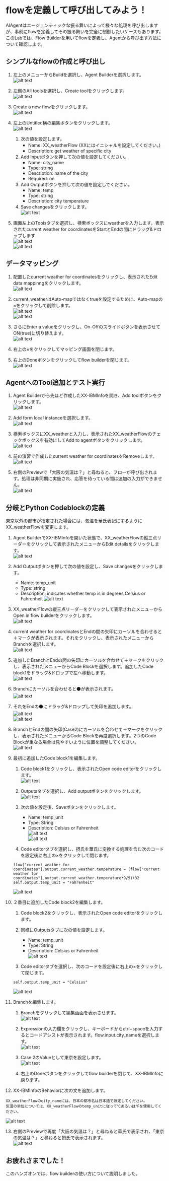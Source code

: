 # flowを定義して呼び出してみよう！

AIAgentはエージェンティックな振る舞いによって様々な処理を呼び出しますが、事前にflowを定義してその振る舞いを完全に制御したいケースもあります。
このLabでは、Flow Builderを用いてflowを定義し、Agentから呼び出す方法について確認します。

## シンプルなflowの作成と呼び出し
1. 左上のメニューからBuildを選択し、Agent Builderを選択します。  
![alt text](flow_images/flow_image0010.png)


2. 左側のAll toolsを選択し、Create toolをクリックします。  
![alt text](flow_images/flow_image0020.png)


3. Create a new flowをクリックします。  
![alt text](flow_images/flow_image0030.png)


4. 左上のUntitled横の編集ボタンをクリックします。  
![alt text](flow_images/flow_image0040.png)

    1. 次の値を設定します。
        - Name: XX_weatherFlow (XXにはイニシャルを設定してください。)
        - Description: get weather of specific city
    2. Add Inputボタンを押して次の値を設定してください。
        - Name: city_name
        - Type: string	
        - Description: name of the city
        - Required: on
    3. Add Outputボタンを押して次の値を設定してください。
        - Name: temp
        - Type: string	
        - Description: city temperature
    4. Save changesをクリックします。  
    ![alt text](flow_images/flow_image0050.png)


5. 画面左上のToolsタブを選択し、検索ボックスにweatherを入力します。表示されたcurrent weather for coordinatesをStartとEndの間にドラッグ&ドロップします.  
![alt text](flow_images/flow_image0060.png)  
![alt text](flow_images/flow_image0070.png)


## データマッピング
1. 配置したcurrent weather for coordinatesをクリックし、表示されたEdit data mappinngをクリックします。  
![alt text](flow_images/flow_image0080.png)

2. current_weatherはAuto-mapではなくtrueを設定するために、Auto-mapの×をクリックして削除します。  
![alt text](flow_images/flow_image0090.png)  
![alt text](flow_images/flow_image0100.png)  

3. さらにEnter a valueをクリックし、On-Offのスライドボタンを表示させてON(true)に切り替えます。  
![alt text](flow_images/flow_image0110.png)  

4. 右上の×をクリックしてマッピング画面を閉じます。

5. 右上のDoneボタンをクリックしてflow builderを閉じます。  
![alt text](flow_images/flow_image0120.png)  

## AgentへのTool追加とテスト実行
1. Agent Builderから先ほど作成したXX-IBMInfoを開き、Add toolボタンをクリックします。  
![alt text](flow_images/flow_image0130.png)

2. Add form local instanceを選択します。  
![alt text](flow_images/flow_image0140.png)  

3. 検索ボックスにXX_weatherと入力し、表示されたXX_weatherFlowのチェックボックスを有効にしてAdd to agentボタンをクリックします。  
![alt text](flow_images/flow_image0150.png)  

4. 前の演習で作成したcurrent weather for coordinatesをRemoveします。  
![alt text](flow_images/flow_image0160.png)  

5. 右側のPreviewで「大阪の気温は？」と尋ねると、フローが呼び出されます。処理は非同期に実施され、応答を待っている間は追加の入力ができません。  
![alt text](flow_images/flow_image0170.png)  


## 分岐とPython Codeblockの定義
東京以外の都市が指定された場合には、気温を華氏表記にするようにXX_weatherFlowを変更します。  

1. Agent BuilderでXX-IBMInfoを開いた状態で、XX_weatherFlowの縦三点リーダーをクリックして表示されたメニューからEdit detailsをクリックします。  
![alt text](flow_images/flow_image0180.png)

2. Add Outputボタンを押して次の値を設定し、Save changesをクリックします。
    - Name: temp_unit
    - Type: string	
    - Description: indicates whether temp is in degrees Celsius or Fahrenheit
![alt text](flow_images/flow_image0181.png)

3. XX_weatherFlowの縦三点リーダーをクリックして表示されたメニューからOpen in flow builderをクリックします。  
![alt text](flow_images/flow_image0180.png)

4. current weather for coordinatesとEndの間の矢印にカーソルを合わせると＋マークが表示されます。それをクリックし、表示されたメニューからBranchを選択します。  
![alt text](flow_images/flow_image0190.png)  

5. 追加したBranchとEndの間の矢印にカーソルを合わせて＋マークをクリックし、表示されたメニューからCode Blockを選択します。追加したCode block1をドラッグ&ドロップで左へ移動します。  
![alt text](flow_images/flow_image0260.png)  

6. Branchにカーソルを合わせると⚫️が表示されます。  
![alt text](flow_images/flow_image0270.png)  

7. それをEndの⚫️にドラッグ&ドロップして矢印を追加します。  
![alt text](flow_images/flow_image0280.png)  
![alt text](flow_images/flow_image0290.png)  

8. BranchとEndの間の矢印(Case2)にカーソルを合わせて＋マークをクリックし、表示されたメニューからCode Blockを再度選択します。2つのCode Blockが重なる場合は見やすいように位置を調整してください。  
![alt text](flow_images/flow_image0291.png)  

9. 最初に追加したCode block1を編集します。
     1. Code block1をクリックし、表示されたOpen code editorをクリックします。  
     ![alt text](flow_images/flow_image0200.png)  
     
     2. Outputsタブを選択し、Add outputボタンをクリックします。  
     ![alt text](flow_images/flow_image0211.png)  
     
     3. 次の値を設定後、Saveボタンをクリックします。  
         - Name: temp_unit  
         - Type: String  
         - Description: Celsius or Fahrenheit  
     ![alt text](flow_images/flow_image0221.png)  
     ![alt text](flow_images/flow_image0222.png)  
     
     4. Code editorタブを選択し、摂氏を華氏に変換する処理を含む次のコードを設定後に右上の×をクリックして閉じます。    
     ```
     flow["current weather for coordinates"].output.current_weather.temperature = (flow["current weather for coordinates"].output.current_weather.temperature*9/5)+32
     self.output.temp_unit = "Fahrenheit"
     ```  
     ![alt text](flow_images/flow_image0232.png)   

10. ２番目に追加したCode block2を編集します。
     1. Code block2をクリックし、表示されたOpen code editorをクリックします。
    
     2. 同様にOutputsタブに次の値を設定します。  
         - Name: temp_unit  
         - Type: String  
         - Description: Celsius or Fahrenheit  
     ![alt text](flow_images/flow_image0240.png)  
    
     3. Code editorタブを選択し、次のコードを設定後に右上の×をクリックして閉じます。    
     ```
     self.output.temp_unit = "Celsius"
     ```
     ![alt text](flow_images/flow_image0241.png)  

11. Branchを編集します。
     1. Branchをクリックして編集画面を表示させます。  
     ![alt text](flow_images/flow_image0300.png)  
     
     2. Expressionの入力欄をクリックし、キーボードからctrl+spaceを入力するとコードアシストが表示されます。flow.input.city_nameを選択します。  
     ![alt text](flow_images/flow_image0310.png)
    
     3. Case 2のValueとして東京を設定します。  
     ![alt text](flow_images/flow_image0320.png)
     
     4. 右上のDoneボタンをクリックしてflow builderを閉じて、XX-IBMInfoに戻ります。

12. XX-IBMInfoのBehaviorに次の文を追加します。  
```
XX_weatherFlowのcity_nameには、日本の都市名は日本語で設定してください。
気温の単位については、XX_weatherFlowのtemp_unitに従って℃あるいは℉を使用してください。
```
![alt text](flow_images/flow_image0321.png)  

13. 右側のPreviewで再度「大阪の気温は？」と尋ねると華氏で表示され、「東京の気温は？」と尋ねると摂氏で表示されます。  
![alt text](flow_images/flow_image0330.png)

## お疲れさまでした！
このハンズオンでは、flow builderの使い方について説明しました。